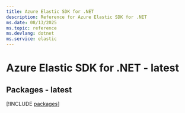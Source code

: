 ```yaml
---
title: Azure Elastic SDK for .NET
description: Reference for Azure Elastic SDK for .NET
ms.date: 08/13/2025
ms.topic: reference
ms.devlang: dotnet
ms.service: elastic
---
```

# Azure Elastic SDK for .NET - latest
## Packages - latest
[!INCLUDE [packages](elastic-index.md)]